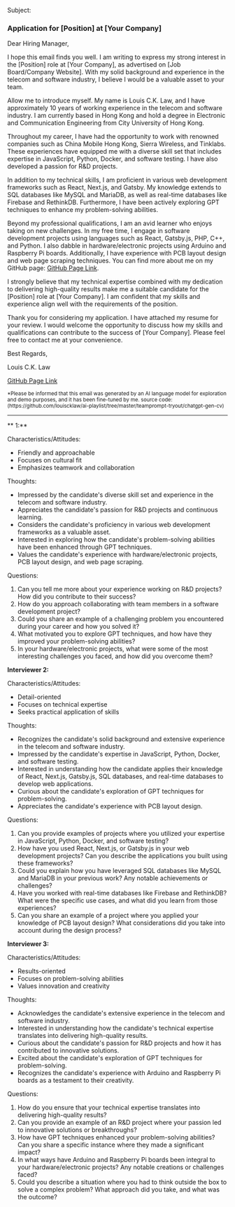 Subject:

### Application for [Position] at [Your Company]

Dear Hiring Manager,

I hope this email finds you well. I am writing to express my strong interest in the [Position] role at [Your Company], as advertised on [Job Board/Company Website]. With my solid background and experience in the telecom and software industry, I believe I would be a valuable asset to your team.

Allow me to introduce myself. My name is Louis C.K. Law, and I have approximately 10 years of working experience in the telecom and software industry. I am currently based in Hong Kong and hold a degree in Electronic and Communication Engineering from City University of Hong Kong.

Throughout my career, I have had the opportunity to work with renowned companies such as China Mobile Hong Kong, Sierra Wireless, and Tinklabs. These experiences have equipped me with a diverse skill set that includes expertise in JavaScript, Python, Docker, and software testing. I have also developed a passion for R&D projects.

In addition to my technical skills, I am proficient in various web development frameworks such as React, Next.js, and Gatsby. My knowledge extends to SQL databases like MySQL and MariaDB, as well as real-time databases like Firebase and RethinkDB. Furthermore, I have been actively exploring GPT techniques to enhance my problem-solving abilities.

Beyond my professional qualifications, I am an avid learner who enjoys taking on new challenges. In my free time, I engage in software development projects using languages such as React, Gatsby.js, PHP, C++, and Python. I also dabble in hardware/electronic projects using Arduino and Raspberry Pi boards. Additionally, I have experience with PCB layout design and web page scraping techniques. You can find more about me on my GitHub page: [GitHub Page Link](https://louiscklaw.github.io).

I strongly believe that my technical expertise combined with my dedication to delivering high-quality results make me a suitable candidate for the [Position] role at [Your Company]. I am confident that my skills and experience align well with the requirements of the position.

Thank you for considering my application. I have attached my resume for your review. I would welcome the opportunity to discuss how my skills and qualifications can contribute to the success of [Your Company]. Please feel free to contact me at your convenience.

Best Regards,

Louis C.K. Law

[GitHub Page Link](https://louiscklaw.github.io)

<sub>
*Please be informed that this email was generated by an AI language model for exploration and demo purposes, and it has been fine-tuned by me.
source code: (https://github.com/louiscklaw/ai-playlist/tree/master/teamprompt-tryout/chatgpt-gen-cv)
</sub>

---

** 1:**

Characteristics/Attitudes:
- Friendly and approachable
- Focuses on cultural fit
- Emphasizes teamwork and collaboration

Thoughts:
- Impressed by the candidate's diverse skill set and experience in the telecom and software industry.
- Appreciates the candidate's passion for R&D projects and continuous learning.
- Considers the candidate's proficiency in various web development frameworks as a valuable asset.
- Interested in exploring how the candidate's problem-solving abilities have been enhanced through GPT techniques.
- Values the candidate's experience with hardware/electronic projects, PCB layout design, and web page scraping.

Questions:
1. Can you tell me more about your experience working on R&D projects? How did you contribute to their success?
2. How do you approach collaborating with team members in a software development project?
3. Could you share an example of a challenging problem you encountered during your career and how you solved it?
4. What motivated you to explore GPT techniques, and how have they improved your problem-solving abilities?
5. In your hardware/electronic projects, what were some of the most interesting challenges you faced, and how did you overcome them?

**Interviewer 2:**

Characteristics/Attitudes:
- Detail-oriented
- Focuses on technical expertise
- Seeks practical application of skills

Thoughts:
- Recognizes the candidate's solid background and extensive experience in the telecom and software industry.
- Impressed by the candidate's expertise in JavaScript, Python, Docker, and software testing.
- Interested in understanding how the candidate applies their knowledge of React, Next.js, Gatsby.js, SQL databases, and real-time databases to develop web applications.
- Curious about the candidate's exploration of GPT techniques for problem-solving.
- Appreciates the candidate's experience with PCB layout design.

Questions:
1. Can you provide examples of projects where you utilized your expertise in JavaScript, Python, Docker, and software testing?
2. How have you used React, Next.js, or Gatsby.js in your web development projects? Can you describe the applications you built using these frameworks?
3. Could you explain how you have leveraged SQL databases like MySQL and MariaDB in your previous work? Any notable achievements or challenges?
4. Have you worked with real-time databases like Firebase and RethinkDB? What were the specific use cases, and what did you learn from those experiences?
5. Can you share an example of a project where you applied your knowledge of PCB layout design? What considerations did you take into account during the design process?

**Interviewer 3:**

Characteristics/Attitudes:
- Results-oriented
- Focuses on problem-solving abilities
- Values innovation and creativity

Thoughts:
- Acknowledges the candidate's extensive experience in the telecom and software industry.
- Interested in understanding how the candidate's technical expertise translates into delivering high-quality results.
- Curious about the candidate's passion for R&D projects and how it has contributed to innovative solutions.
- Excited about the candidate's exploration of GPT techniques for problem-solving.
- Recognizes the candidate's experience with Arduino and Raspberry Pi boards as a testament to their creativity.

Questions:
1. How do you ensure that your technical expertise translates into delivering high-quality results?
2. Can you provide an example of an R&D project where your passion led to innovative solutions or breakthroughs?
3. How have GPT techniques enhanced your problem-solving abilities? Can you share a specific instance where they made a significant impact?
4. In what ways have Arduino and Raspberry Pi boards been integral to your hardware/electronic projects? Any notable creations or challenges faced?
5. Could you describe a situation where you had to think outside the box to solve a complex problem? What approach did you take, and what was the outcome?
